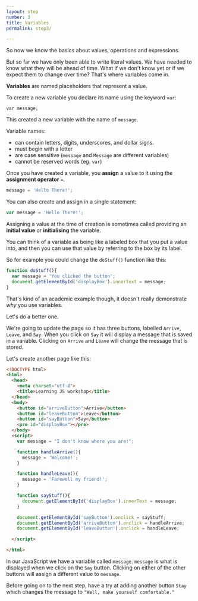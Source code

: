 ```yaml
---
layout: step
number: 3
title: Variables
permalink: step3/

---
```


So now we know the basics about values, operations and expressions.

But so far we have only been able to write literal values.  We have needed to know what they will be ahead of time.  What if we don't know yet or if we expect them to change over time?  That's where variables come in.

**Variables** are named placeholders that represent a value.

To create a new variable you declare its name using the keyword `var`:

```javacript
var message;
```

This created a new variable with the name of `message`.

Variable names:

 * can contain letters, digits, underscores, and dollar signs.
 * must begin with a letter
 * are case sensitive (`message` and `Message` are different variables)
 * cannot be reserved words (eg. `var`)

Once you have created a variable, you **assign** a value to it using the **assignment operator** `=`.

```javascript
message = 'Hello There!';
```

You can also create and assign in a single statement:

```javascript
var message = 'Hello There!';
```

Assigning a value at the time of creation is sometimes called providing an **initial value** or **initialising** the variable.

 <!-- A variable with no value assigned contains the special value `undefined`.  `undefined` is not a string, it is a special type of it's own. -->

You can think of a variable as being like a labeled box that you put a value into, and then you can use that value by referring to the box by its label.

So for example you could change the `doStuff()` function like this:

```javascript
function doStuff(){
  var message = 'You clicked the button';
  document.getElementById('displayBox').innerText = message;
}
```

That's kind of an academic example though, it doesn't really demonstrate *why* you use variables.

Let's do a better one.

We're going to update the page so it has three buttons, labelled `Arrive`, `Leave`, and `Say`.
When you click on `Say` it will display a message that is saved in a variable.
Clicking on `Arrive` and `Leave` will change the message that is stored.

Let's create another page like this:

```html
<!DOCTYPE html>
<html>
  <head>
    <meta charset="utf-8">
    <title>Learning JS workshop</title>
  </head>
  <body>
    <button id="arriveButton">Arrive</button>
    <button id="leaveButton">Leave</button>
    <button id="sayButton">Say</button>
    <pre id="displayBox"></pre>
  </body>
  <script>
    var message = "I don't know where you are!";

    function handleArrive(){
      message = 'Welcome!';
    }

    function handleLeave(){
      message = 'Farewell my friend!';
    }

    function sayStuff(){
      document.getElementById('displayBox').innerText = message;
    }

    document.getElementById('sayButton').onclick = sayStuff;
    document.getElementById('arriveButton').onclick = handleArrive;
    document.getElementById('leaveButton').onclick = handleLeave;

  </script>

</html>
```

In our JavaScript we have a variable called `message`.
`message` is what is displayed when we click on the `Say` button.
Clicking on either of the other buttons will assign a different value to `message`.

Before going on to the next step, have a try at adding another button `Stay` which changes the message to `"Well, make yourself comfortable."`
